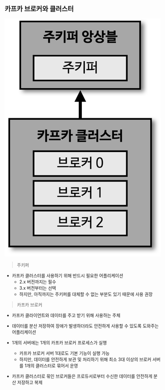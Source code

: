 ## 카프카 브로커와 클러스터

![img.png](image/img2.png)

> 주키퍼

- 카프카 클러스터를 사용하기 위해 반드시 필요한 어플리케이션
  - 2.x 버전까지는 필수
  - 3.x 버전부터는 선택
  - 하지만, 아직까지는 주키퍼를 대체할 수 없는 부분도 있기 때문에 사용 권장

> 카프카 브로커 

- 카프카 클라이언트와 데이터를 주고 받기 위해 사용하는 주체
- 데이터를 분산 저장하여 장애가 발생하더라도 안전하게 사용할 수 있도록 도와주는 어플리케이션

- 1개의 서버에는 1개의 카프카 브로커 프로세스가 실행
  - 카프카 브로커 서버 1대로도 기본 기능이 실행 가능
  - 하지만, 데이터를 안전하게 보관 및 처리하기 위해 최소 3대 이상의 브로커 서버를 1개의 클러스터로 묶어서 운영

- 카프카 클러스터로 묶인 브로커들은 프로듀서로부터 수신한 데이터를 안전하게 분산 저장하고 복제
